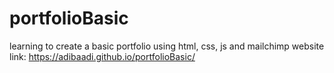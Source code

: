 # portfolioBasic
learning to create a basic portfolio using html, css, js and mailchimp
website link: https://adibaadi.github.io/portfolioBasic/
